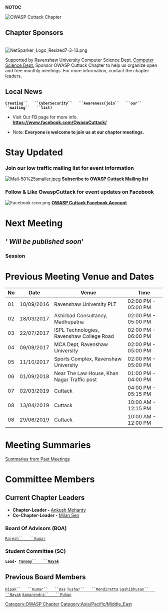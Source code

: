 __NOTOC__

![OWASP Cuttack Chapter](Owasp_cuttack.png "OWASP Cuttack Chapter")

## Chapter Sponsors





                                                                                     ![NetSparker_Logo_Resized7-3-13.png](NetSparker_Logo_Resized7-3-13.png
"NetSparker_Logo_Resized7-3-13.png")





Supported by Ravenshaw University Computer Science Dept. [Computer
Science
Dept.](http://www.ravenshawuniversity.ac.in/DepartmentInfo.php?dept=xyT94VRpdYqgdmO+iAX2MQCCiqmWv7z6dTP0asRhpPk=)
Sponsor OWASP Cuttack Chapter to help us organize open and free monthly
meetings. For more information, contact the chapter leaders.

## Local News

**`Creating``   ``CyberSecurity``   ``Awareness(join``   ``our``
 ``mailing``   ``list)`**

  - Visit Our FB page for more info.
    **<https://www.facebook.com/OwaspCuttack/>**

<!-- end list -->

  - Note: <b>Everyone is welcome to join us at our chapter meetings.</b>

# **Stay Updated**

### Join our low traffic mailing list for event information

![Mail-50%25smaller.jpeg](Mail-50%25smaller.jpeg
"Mail-50%25smaller.jpeg") **[Subscribe to OWASP Cuttack Mailing
list](https://lists.owasp.org/mailman/listinfo/owasp-cuttack)**

### Follow & Like OwaspCuttack for event updates on Facebook

![Facebook-icon.png](Facebook-icon.png "Facebook-icon.png") **[OWASP
Cuttack Facebook Account](https://www.facebook.com/OwaspCuttack/)**

# **Next Meeting**

## *' Will be published soon*'

### **Session**

# **Previous Meeting Venue and Dates**

| No | Date       | Venue                                       | Time                |
| -- | ---------- | ------------------------------------------- | ------------------- |
| 01 | 10/09/2016 | Ravenshaw University PLT                    | 02:00 PM - 05:00 PM |
| 02 | 18/03/2017 | Ashirbad Consultancy, Madhupatna            | 02:00 PM - 05:00 PM |
| 03 | 22/07/2017 | ISPL Technologies, Ravenshaw College Road   | 02:00 PM - 06:00 PM |
| 04 | 09/09/2017 | MCA Dept, Ravenshaw University              | 02:00 PM - 05:00 PM |
| 05 | 11/10/2017 | Sports Complex, Ravenshaw University        | 02:00 PM - 05:00 PM |
| 06 | 01/09/2018 | Near The Law House, Khan Nagar Traffic post | 01:00 PM - 04:00 PM |
| 07 | 02/03/2019 | Cuttack                                     | 04:00 PM - 05:15 PM |
| 08 | 13/04/2019 | Cuttack                                     | 10:00 AM - 12:15 PM |
| 08 | 29/06/2019 | Cuttack                                     | 10:00 AM - 12:00 PM |

# **Meeting Summaries**

[Summaries from Past Meetings](Cuttack/Archives "wikilink")

# **Committee Members**

## Current Chapter Leaders

  - <b>Chapter-Leader -</b> [Ankush
    Mohanty](mailto:ankush.mohanty2011\(at\)gmail.com)
  - <b>Co-Chapter-Leader -</b> [Milan
    Sen](mailto:sen.milan\(at\)gmail.com)

### **<b>Board Of Advisors (BOA) </b>**

[`Rajesh``   ``Kumar`](mailto:rajeshvuham\(at\)gmail.com)

### **<b>Student Committee (SC) </b>**

<b>`Lead- `[`Tanmay``   ``Nayak`](mailto:tanmayn36@gmail.com)</b>` `

## Previous Board Members

[`Dipak``   ``Kumar``   ``Das`](mailto:deepakdas288\(at\)gmail.com)
[`Tushar``   ``Mendiratta`](mailto:tusharnba007\(at\)gmail.com)
[`Sashibhusan``   ``Nayak`](mailto:subham2013ctc\(at\)gmail.com)
[`Samarendra``   ``Puhan`](mailto:puhan1\(at\)rediffmail.com)

</ul>

<headertabs></headertabs>

[Category:OWASP Chapter](Category:OWASP_Chapter "wikilink")
[Category:Asia/Pacific/Middle_East](Category:Asia/Pacific/Middle_East "wikilink")